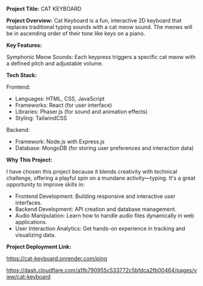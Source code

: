 **Project Title:**
CAT KEYBOARD

**Project Overview:** Cat Keyboard is a fun, interactive 2D keyboard that replaces traditional typing sounds with a cat meow sound. The meows will be in ascending order of their tone like keys on a piano.

**Key Features:** 

Symphonic Meow Sounds: Each keypress triggers a specific cat meow with a defined pitch and adjustable volume.

**Tech Stack:**

Frontend:

- Languages: HTML, CSS, JavaScript
- Frameworks: React (for user interface)
- Libraries: Phaser.js (for sound and animation effects)
- Styling: TailwindCSS

Backend:

- Framework: Node.js with Express.js
- Database: MongoDB (for storing user preferences and interaction data)

**Why This Project:** 

I have chosen this project because it blends creativity with technical challenge, offering a playful spin on a mundane activity—typing. It's a great opportunity to improve skills in:



- Frontend Development: Building responsive and interactive user interfaces.
- Backend Development: API creation and database management.
- Audio Manipulation: Learn how to handle audio files dynamically in web applications.
- User Interaction Analytics: Get hands-on experience in tracking and visualizing data.

**Project Deployment Link:**

https://cat-keyboard.onrender.com/ping

https://dash.cloudflare.com/a1fb790955c533772c5bfdca2fb00464/pages/view/cat-keyboard